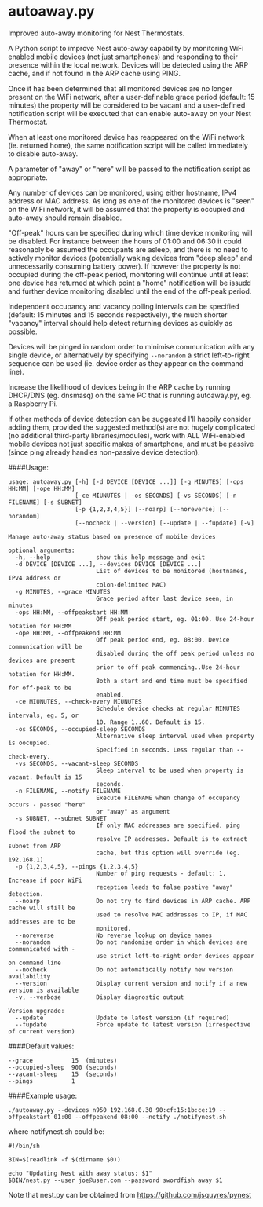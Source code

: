 autoaway.py
===========

Improved auto-away monitoring for Nest Thermostats.

A Python script to improve Nest auto-away capability by monitoring WiFi enabled mobile devices (not just smartphones) and responding to their presence within the local network. Devices will be detected using the ARP cache, and if not found in the ARP cache using PING.

Once it has been determined that all monitored devices are no longer present on the WiFi network, after a user-definable grace period (default: 15 minutes) the property will be considered to be vacant and a user-defined notification script will be executed that can enable auto-away on your Nest Thermostat.

When at least one monitored device has reappeared on the WiFi network (ie. returned home), the same notification script will be called immediately to disable auto-away. 

A parameter of "away" or "here" will be passed to the notification script as appropriate.

Any number of devices can be monitored, using either hostname, IPv4 address or MAC address. As long as one of the monitored devices is "seen" on the WiFi network, it will be assumed that the property is occupied and auto-away should remain disabled.

"Off-peak" hours can be specified during which time device monitoring will be disabled. For instance between the hours of 01:00 and 06:30 it could reasonably be assumed the occupants are asleep, and there is no need to actively monitor devices (potentially waking devices from "deep sleep" and unnecessarily consuming battery power). If however the property is not occupied during the off-peak period, monitoring will continue until at least one device has returned at which point a "home" notification will be issudd and further device monitoring disabled until the end of the off-peak period.

Independent occupancy and vacancy polling intervals can be specified (default: 15 minutes and 15 seconds respectively), the much shorter "vacancy" interval should help detect returning devices as quickly as possible.

Devices will be pinged in random order to minimise communication with any single device, or alternatively by specifying `--norandom` a strict left-to-right sequence can be used (ie. device order as they appear on the command line).

Increase the likelihood of devices being in the ARP cache by running DHCP/DNS (eg. dnsmasq) on the same PC that is running autoaway.py, eg. a Raspberry Pi.

If other methods of device detection can be suggested I'll happily consider adding them, provided the suggested method(s) are not hugely complicated (no additional third-party libraries/modules), work with ALL WiFi-enabled mobile devices not just specific makes of smartphone, and must be passive (since ping already handles non-passive device detection).

####Usage:
```
usage: autoaway.py [-h] [-d DEVICE [DEVICE ...]] [-g MINUTES] [-ops HH:MM] [-ope HH:MM]
                   [-ce MIUNUTES | -os SECONDS] [-vs SECONDS] [-n FILENAME] [-s SUBNET]
                   [-p {1,2,3,4,5}] [--noarp] [--noreverse] [--norandom]
                   [--nocheck | --version] [--update | --fupdate] [-v]

Manage auto-away status based on presence of mobile devices

optional arguments:
  -h, --help             show this help message and exit
  -d DEVICE [DEVICE ...], --devices DEVICE [DEVICE ...]
                         List of devices to be monitored (hostnames, IPv4 address or
                         colon-delimited MAC)
  -g MINUTES, --grace MINUTES
                         Grace period after last device seen, in minutes
  -ops HH:MM, --offpeakstart HH:MM
                         Off peak period start, eg. 01:00. Use 24-hour notation for HH:MM
  -ope HH:MM, --offpeakend HH:MM
                         Off peak period end, eg. 08:00. Device communication will be
                         disabled during the off peak period unless no devices are present
                         prior to off peak commencing..Use 24-hour notation for HH:MM.
                         Both a start and end time must be specified for off-peak to be
                         enabled.
  -ce MIUNUTES, --check-every MIUNUTES
                         Schedule device checks at regular MINUTES intervals, eg. 5, or
                         10. Range 1..60. Default is 15.
  -os SECONDS, --occupied-sleep SECONDS
                         Alternative sleep interval used when property is oocupied.
                         Specified in seconds. Less regular than --check-every.
  -vs SECONDS, --vacant-sleep SECONDS
                         Sleep interval to be used when property is vacant. Default is 15
                         seconds.
  -n FILENAME, --notify FILENAME
                         Execute FILENAME when change of occupancy occurs - passed "here"
                         or "away" as argument
  -s SUBNET, --subnet SUBNET
                         If only MAC addresses are specified, ping flood the subnet to
                         resolve IP addresses. Default is to extract subnet from ARP
                         cache, but this option will override (eg. 192.168.1)
  -p {1,2,3,4,5}, --pings {1,2,3,4,5}
                         Number of ping requests - default: 1. Increase if poor WiFi
                         reception leads to false postive "away" detection.
  --noarp                Do not try to find devices in ARP cache. ARP cache will still be
                         used to resolve MAC addresses to IP, if MAC addresses are to be
                         monitored.
  --noreverse            No reverse lookup on device names
  --norandom             Do not randomise order in which devices are communicated with -
                         use strict left-to-right order devices appear on command line
  --nocheck              Do not automatically notify new version availability
  --version              Display current version and notify if a new version is available
  -v, --verbose          Display diagnostic output

Version upgrade:
  --update               Update to latest version (if required)
  --fupdate              Force update to latest version (irrespective of current version)
```

####Default values:
```
--grace           15  (minutes)
--occupied-sleep  900 (seconds)
--vacant-sleep    15  (seconds)
--pings           1
```

####Example usage:
```
./autoaway.py --devices n950 192.168.0.30 90:cf:15:1b:ce:19 --offpeakstart 01:00 --offpeakend 08:00 --notify ./notifynest.sh
````
where notifynest.sh could be:
```
#!/bin/sh

BIN=$(readlink -f $(dirname $0))

echo "Updating Nest with away status: $1"
$BIN/nest.py --user joe@user.com --password swordfish away $1
```

Note that nest.py can be obtained from https://github.com/jsquyres/pynest

